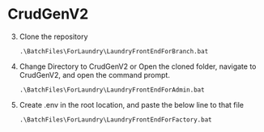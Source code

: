 # CrudGenV2
3. Clone the repository
   ```
   .\BatchFiles\ForLaundry\LaundryFrontEndForBranch.bat
   ```
4. Change Directory to CrudGenV2 or Open the cloned folder, navigate to CrudGenV2, and open the command prompt.
   ```
   .\BatchFiles\ForLaundry\LaundryFrontEndForAdmin.bat
   ```
5. Create .env in the root location, and paste the below line to that file
   ```
   .\BatchFiles\ForLaundry\LaundryFrontEndForFactory.bat
   ```
